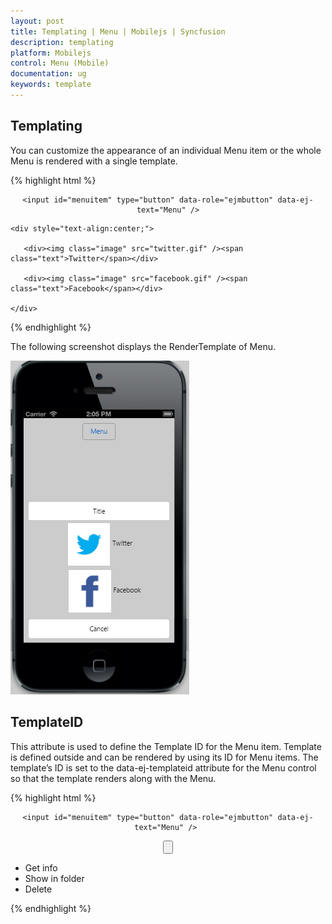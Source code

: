 ```yaml
---
layout: post
title: Templating | Menu | Mobilejs | Syncfusion
description: templating
platform: Mobilejs
control: Menu (Mobile)
documentation: ug
keywords: template
---
```


## Templating	

 You can customize the appearance of an individual Menu item or the whole Menu is rendered with a single template.

{% highlight html %}

<div style="text-align: center;">

	<input id="menuitem" type="button" data-role="ejmbutton" data-ej-text="Menu" />

</div>

<div id="menu_sample" data-role="ejmmenu" data-ej-target="menuitem">

	<div style="text-align:center;">

	   <div><img class="image" src="twitter.gif" /><span class="text">Twitter</span></div>

	   <div><img class="image" src="facebook.gif" /><span class="text">Facebook</span></div>

	</div>

</div>

{% endhighlight %}

The following screenshot displays the RenderTemplate of Menu.

![](Templating_images/Templating_img1.png)

## TemplateID

This attribute is used to define the Template ID for the Menu item. Template is defined outside and can be rendered by using its ID for Menu items. The template’s ID is set to the data-ej-templateid attribute for the Menu control so that the template renders along with the Menu. 

{% highlight html %}

<div style="text-align: center;">

    <input id="menuitem" type="button" data-role="ejmbutton" data-ej-text="Menu" /> 
	
</div>

 <div style="text-align: center;">
            <input id="menuitem" type="button" data-role="ejmbutton" data-ej-text="Menu" />
        </div>
        <div id="menu" data-role="ejmmenu" data-ej-target="menuitem" data-ej-templateid="menuTemplate"></div>
        <div id="menuTemplate">
            <ul>
                <li>Get info</li>
                <li>Show in folder</li>
                <li>Delete</li>
            </ul>
        </div>

{% endhighlight %}